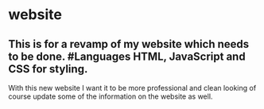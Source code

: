 # website
This is for a revamp of my website which needs to be done.
#Languages
HTML, JavaScript and CSS for styling.
-----------------------------------------------------------
With this new website I want it to be more professional and clean looking of course update some of the information on the website as well.
